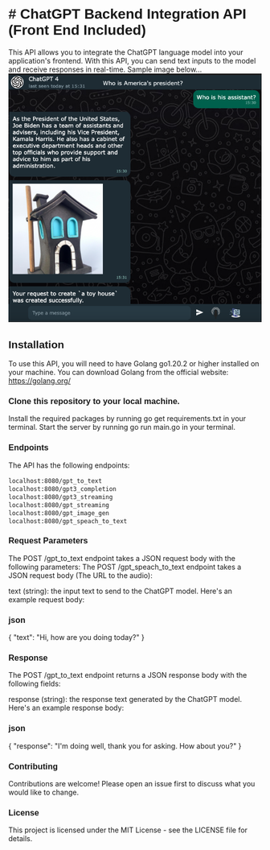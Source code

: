 <h1 style="font-family: Arial, sans-serif;"># ChatGPT Backend Integration API (Front End Included) </h1>

This API allows you to integrate the ChatGPT language model into your application's frontend. With this API, you can send text inputs to the model and receive responses in real-time.
Sample image below...
![sample image](sample.jpg)

<h2 style="font-family: Arial, sans-serif;">Installation</h2>

To use this API, you will need to have Golang go1.20.2  or higher installed on your machine. You can download Golang from the official website: https://golang.org/

<h3 style="font-family: Arial, sans-serif;">Clone this repository to your local machine.</h3>
Install the required packages by running go get requirements.txt in your terminal.
Start the server by running go run main.go in your terminal.


<h3 style="font-family: Arial, sans-serif;">Endpoints</h3>
The API has the following endpoints:

	localhost:8080/gpt_to_text
    localhost:8080/gpt3_completion
	localhost:8080/gpt3_streaming
	localhost:8080/gpt_streaming
	localhost:8080/gpt_image_gen
	localhost:8080/gpt_speach_to_text

<h3 style="font-family: Arial, sans-serif;">Request Parameters</h3>
The POST /gpt_to_text endpoint takes a JSON request body with the following parameters:
The POST /gpt_speach_to_text endpoint takes a JSON request body (The URL to the audio):

text (string): the input text to send to the ChatGPT model.
Here's an example request body:

<h3 style="font-family: Arial, sans-serif;">json</h3>
{
    "text": "Hi, how are you doing today?"
}

<h3 style="font-family: Arial, sans-serif;">Response</h3>


The POST /gpt_to_text endpoint returns a JSON response body with the following fields:

response (string): the response text generated by the ChatGPT model.
Here's an example response body:

<h3 style="font-family: Arial, sans-serif;">json</h3>

{
    "response": "I'm doing well, thank you for asking. How about you?"
}

<h3 style="font-family: Arial, sans-serif;">Contributing</h3>

Contributions are welcome! Please open an issue first to discuss what you would like to change.

<h3 style="font-family: Arial, sans-serif;">License</h3>

This project is licensed under the MIT License - see the LICENSE file for details.
